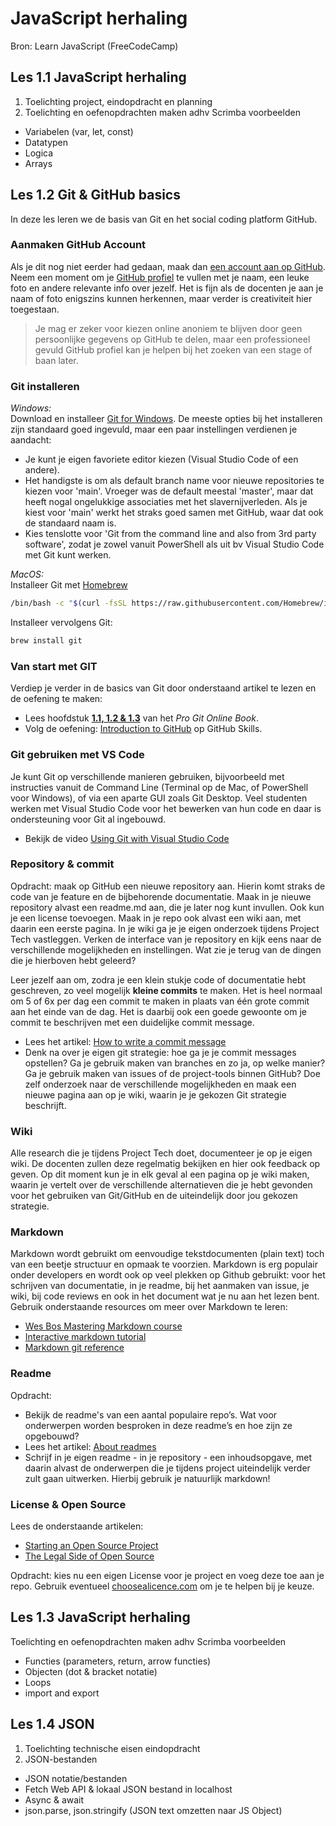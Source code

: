 # JavaScript herhaling
Bron: Learn JavaScript (FreeCodeCamp)

## Les 1.1 JavaScript herhaling
1. Toelichting project, eindopdracht en planning
2. Toelichting en oefenopdrachten maken adhv Scrimba voorbeelden
- Variabelen (var, let, const)
- Datatypen
- Logica
- Arrays


## Les 1.2 Git & GitHub basics
In deze les leren we de basis van Git en het social coding platform GitHub.

### Aanmaken GitHub Account
Als je dit nog niet eerder had gedaan, maak dan [een account aan op GitHub](https://help.github.com/articles/signing-up-for-a-new-github-account/). Neem een moment om je [GitHub profiel](https://github.com/settings/profile) te vullen met je naam, een leuke foto en andere relevante info over jezelf. Het is fijn als de docenten je aan je naam of foto enigszins kunnen herkennen, maar verder is creativiteit hier toegestaan. 

> Je mag er zeker voor kiezen online anoniem te blijven door geen persoonlijke gegevens op GitHub te delen, maar een professioneel gevuld GitHub profiel kan je helpen bij het zoeken van een stage of baan later.  

### Git installeren
*Windows:*  
Download en installeer [Git for Windows](https://gitforwindows.org/). De meeste opties bij het installeren zijn standaard goed ingevuld, maar een paar instellingen verdienen je aandacht:
* Je kunt je eigen favoriete editor kiezen (Visual Studio Code of een andere).
* Het handigste is om als default branch name voor nieuwe repositories te kiezen voor 'main'. Vroeger was de default meestal 'master', maar dat heeft nogal ongelukkige associaties met het slavernijverleden. Als je kiest voor 'main' werkt het straks goed samen met GitHub, waar dat ook de standaard naam is.
* Kies tenslotte voor 'Git from the command line and also from 3rd party software', zodat je zowel vanuit PowerShell als uit bv Visual Studio Code met Git kunt werken.

*MacOS:*  
Installeer Git met [Homebrew](https://brew.sh/)

```sh
/bin/bash -c "$(curl -fsSL https://raw.githubusercontent.com/Homebrew/install/HEAD/install.sh)"
```

Installeer vervolgens Git:

```sh
brew install git
```
### Van start met GIT
Verdiep je verder in de basics van Git door onderstaand artikel te lezen en de oefening te maken:

* Lees hoofdstuk [**1.1, 1.2 & 1.3**](https://git-scm.com/book/en/v2/Getting-Started-About-Version-Control) van het _Pro Git Online Book_.
* Volg de oefening: [Introduction to GitHub](https://github.com/skills/introduction-to-github) op GitHub Skills.

### Git gebruiken met VS Code
Je kunt Git op verschillende manieren gebruiken, bijvoorbeeld met instructies vanuit de Command Line (Terminal op de Mac, of PowerShell voor Windows), of via een aparte GUI zoals Git Desktop. Veel studenten werken met Visual Studio Code voor het bewerken van hun code en daar is ondersteuning voor Git al ingebouwd. 

* Bekijk de video [Using Git with Visual Studio Code](https://www.youtube.com/watch?v=i_23KUAEtUM) 

### Repository & commit
Opdracht: maak op GitHub een nieuwe repository aan. Hierin komt straks de code van je feature en de bijbehorende documentatie. Maak in je nieuwe repository alvast een readme.md aan, die je later nog kunt invullen. Ook kun je een license toevoegen. Maak in je repo ook alvast een wiki aan, met daarin een eerste pagina. In je wiki ga je je eigen onderzoek tijdens Project Tech vastleggen. Verken de interface van je repository en kijk eens naar de verschillende mogelijkheden en instellingen. Wat zie je terug van de dingen die je hierboven hebt geleerd?

Leer jezelf aan om, zodra je een klein stukje code of documentatie hebt geschreven, zo veel mogelijk __kleine commits__ te maken. Het is heel normaal om 5 of 6x per dag een commit te maken in plaats van één grote commit aan het einde van de dag. Het is daarbij ook een goede gewoonte om je commit te beschrijven met een duidelijke commit message.

* Lees het artikel: [How to write a commit message](https://cbea.ms/git-commit/)
* Denk na over je eigen git strategie: hoe ga je je commit messages opstellen? Ga je gebruik maken van branches en zo ja, op welke manier? Ga je gebruik maken van issues of de project-tools binnen GitHub? Doe zelf onderzoek naar de verschillende mogelijkheden en maak een nieuwe pagina aan op je wiki, waarin je je gekozen Git strategie beschrijft.

### Wiki
Alle research die je tijdens Project Tech doet, documenteer je op je eigen wiki. De docenten zullen deze regelmatig bekijken en hier ook feedback op geven. Op dit moment kun je in elk geval al een pagina op je wiki maken, waarin je vertelt over de verschillende alternatieven die je hebt gevonden voor het gebruiken van Git/GitHub en de uiteindelijk door jou gekozen strategie. 

### Markdown
Markdown wordt gebruikt om eenvoudige tekstdocumenten (plain text) toch van een beetje structuur en opmaak te voorzien. Markdown is erg populair onder developers en wordt ook op veel plekken op Github gebruikt: voor het schrijven van documentatie, in je readme, bij het aanmaken van issue, je wiki, bij code reviews en ook in het document wat je nu aan het lezen bent. Gebruik onderstaande resources om meer over Markdown te leren:
*	[Wes Bos Mastering Markdown course](https://www.youtube.com/watch?v=Je5w18nn-e8&list=PLu8EoSxDXHP7v7K5nZSMo9XWidbJ_Bns3)
*	[Interactive markdown tutorial](https://www.markdowntutorial.com/)
*	[Markdown git reference](https://docs.github.com/en/get-started/writing-on-github/getting-started-with-writing-and-formatting-on-github/basic-writing-and-formatting-syntax)

### Readme
Opdracht: 
* Bekijk de readme's van een aantal populaire repo’s. Wat voor onderwerpen worden besproken in deze readme’s en hoe zijn ze opgebouwd?
* Lees het artikel: [About readmes](https://docs.github.com/en/repositories/managing-your-repositorys-settings-and-features/customizing-your-repository/about-readmes)
* Schrijf in je eigen readme - in je repository - een inhoudsopgave, met daarin alvast de onderwerpen die je tijdens project uiteindelijk verder zult gaan uitwerken. Hierbij gebruik je natuurlijk markdown!

### License & Open Source
Lees de onderstaande artikelen:
* [Starting an Open Source Project](https://opensource.guide/starting-a-project/)
* [The Legal Side of Open Source](https://opensource.guide/legal/)

Opdracht: kies nu een eigen License voor je project en voeg deze toe aan je repo. Gebruik eventueel [choosealicence.com](https://choosealicense.com/) om je te helpen bij je keuze.

## Les 1.3 JavaScript herhaling
Toelichting en oefenopdrachten maken adhv Scrimba voorbeelden
- Functies (parameters, return, arrow functies)
- Objecten (dot & bracket notatie)
- Loops
- import and export

## Les 1.4 JSON 
1. Toelichting technische eisen eindopdracht
2. JSON-bestanden
- JSON notatie/bestanden
- Fetch Web API & lokaal JSON bestand in localhost
- Async & await
- json.parse, json.stringify (JSON text omzetten naar JS Object)


